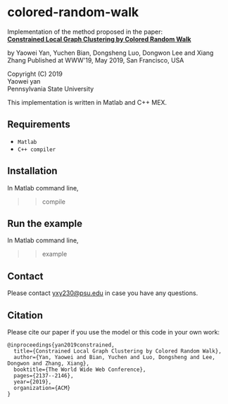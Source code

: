# colored-random-walk

Implementation of the method proposed in the paper:   
**[Constrained Local Graph Clustering by Colored Random Walk](http://pike.psu.edu/publications/www19.pdf)**

by Yaowei Yan, Yuchen Bian, Dongsheng Luo, Dongwon Lee and Xiang Zhang 
Published at WWW'19, May 2019, San Francisco, USA

Copyright (C) 2019   
Yaowei yan  
Pennsylvania State University    


This implementation is written in Matlab and C++ MEX.
## Requirements
* `Matlab`
* `C++ compiler`

## Installation
In Matlab command line,
>> compile

## Run the example
In Matlab command line,
>> example
  
## Contact
Please contact yxy230@psu.edu in case you have any questions.

## Citation
Please cite our paper if you use the model or this code in your own work:
```
@inproceedings{yan2019constrained,
  title={Constrained Local Graph Clustering by Colored Random Walk},
  author={Yan, Yaowei and Bian, Yuchen and Luo, Dongsheng and Lee, Dongwon and Zhang, Xiang},
  booktitle={The World Wide Web Conference},
  pages={2137--2146},
  year={2019},
  organization={ACM}
}
```
